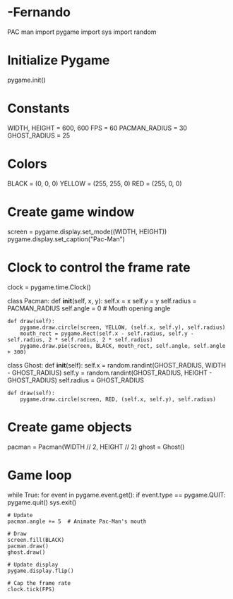 # -Fernando
PAC man
import pygame
import sys
import random

# Initialize Pygame
pygame.init()

# Constants
WIDTH, HEIGHT = 600, 600
FPS = 60
PACMAN_RADIUS = 30
GHOST_RADIUS = 25

# Colors
BLACK = (0, 0, 0)
YELLOW = (255, 255, 0)
RED = (255, 0, 0)

# Create game window
screen = pygame.display.set_mode((WIDTH, HEIGHT))
pygame.display.set_caption("Pac-Man")

# Clock to control the frame rate
clock = pygame.time.Clock()

class Pacman:
    def __init__(self, x, y):
        self.x = x
        self.y = y
        self.radius = PACMAN_RADIUS
        self.angle = 0  # Mouth opening angle

    def draw(self):
        pygame.draw.circle(screen, YELLOW, (self.x, self.y), self.radius)
        mouth_rect = pygame.Rect(self.x - self.radius, self.y - self.radius, 2 * self.radius, 2 * self.radius)
        pygame.draw.pie(screen, BLACK, mouth_rect, self.angle, self.angle + 300)

class Ghost:
    def __init__(self):
        self.x = random.randint(GHOST_RADIUS, WIDTH - GHOST_RADIUS)
        self.y = random.randint(GHOST_RADIUS, HEIGHT - GHOST_RADIUS)
        self.radius = GHOST_RADIUS

    def draw(self):
        pygame.draw.circle(screen, RED, (self.x, self.y), self.radius)

# Create game objects
pacman = Pacman(WIDTH // 2, HEIGHT // 2)
ghost = Ghost()

# Game loop
while True:
    for event in pygame.event.get():
        if event.type == pygame.QUIT:
            pygame.quit()
            sys.exit()

    # Update
    pacman.angle += 5  # Animate Pac-Man's mouth

    # Draw
    screen.fill(BLACK)
    pacman.draw()
    ghost.draw()

    # Update display
    pygame.display.flip()

    # Cap the frame rate
    clock.tick(FPS)
